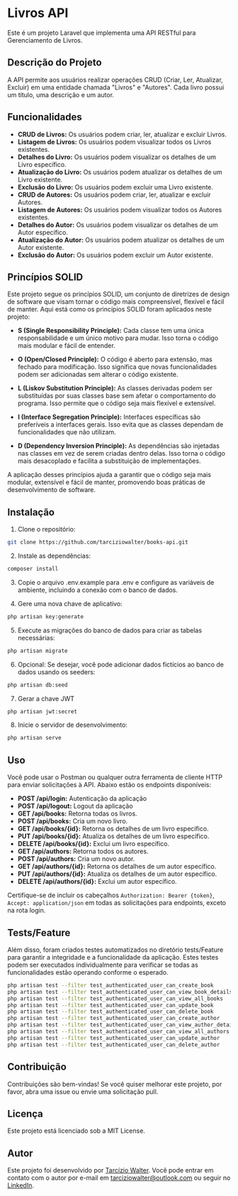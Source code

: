 # Livros API

Este é um projeto Laravel que implementa uma API RESTful para Gerenciamento de Livros.

## Descrição do Projeto

A API permite aos usuários realizar operações CRUD (Criar, Ler, Atualizar, Excluir) em uma entidade chamada "Livros" e "Autores". Cada livro possui um título, uma descrição e um autor.

## Funcionalidades

- **CRUD de Livros:** Os usuários podem criar, ler, atualizar e excluir Livros.
- **Listagem de Livros:** Os usuários podem visualizar todos os Livros existentes.
- **Detalhes do Livro:** Os usuários podem visualizar os detalhes de um Livro específico.
- **Atualização do Livro:** Os usuários podem atualizar os detalhes de um Livro existente.
- **Exclusão do Livro:** Os usuários podem excluir uma Livro existente.
- **CRUD de Autores:** Os usuários podem criar, ler, atualizar e excluir Autores.
- **Listagem de Autores:** Os usuários podem visualizar todos os Autores existentes.
- **Detalhes do Autor:** Os usuários podem visualizar os detalhes de um Autor específico.
- **Atualização do Autor:** Os usuários podem atualizar os detalhes de um Autor existente.
- **Exclusão do Autor:** Os usuários podem excluir um Autor existente.

## Princípios SOLID

Este projeto segue os princípios SOLID, um conjunto de diretrizes de design de software que visam tornar o código mais compreensível, flexível e fácil de manter. Aqui está como os princípios SOLID foram aplicados neste projeto:

- **S (Single Responsibility Principle):** Cada classe tem uma única responsabilidade e um único motivo para mudar. Isso torna o código mais modular e fácil de entender.

- **O (Open/Closed Principle):** O código é aberto para extensão, mas fechado para modificação. Isso significa que novas funcionalidades podem ser adicionadas sem alterar o código existente.

- **L (Liskov Substitution Principle):** As classes derivadas podem ser substituídas por suas classes base sem afetar o comportamento do programa. Isso permite que o código seja mais flexível e extensível.

- **I (Interface Segregation Principle):** Interfaces específicas são preferíveis a interfaces gerais. Isso evita que as classes dependam de funcionalidades que não utilizam.

- **D (Dependency Inversion Principle):** As dependências são injetadas nas classes em vez de serem criadas dentro delas. Isso torna o código mais desacoplado e facilita a substituição de implementações.

A aplicação desses princípios ajuda a garantir que o código seja mais modular, extensível e fácil de manter, promovendo boas práticas de desenvolvimento de software.


## Instalação

1. Clone o repositório:

```bash
git clone https://github.com/tarciziowalter/books-api.git
```

2. Instale as dependências:

```bash
composer install
```

3. Copie o arquivo .env.example para .env e configure as variáveis de ambiente, incluindo a conexão com o banco de dados.

4. Gere uma nova chave de aplicativo:

```bash
php artisan key:generate
```

5. Execute as migrações do banco de dados para criar as tabelas necessárias:

```bash
php artisan migrate
```

6. Opcional: Se desejar, você pode adicionar dados fictícios ao banco de dados usando os seeders:

```bash
php artisan db:seed
```

7. Gerar a chave JWT

```bash 
php artisan jwt:secret
```

8. Inicie o servidor de desenvolvimento:

```bash
php artisan serve
```

## Uso

Você pode usar o Postman ou qualquer outra ferramenta de cliente HTTP para enviar solicitações à API. Abaixo estão os endpoints disponíveis:

- **POST /api/login:** Autenticação da aplicação
- **POST /api/logout:** Logout da aplicação
- **GET /api/books:** Retorna todas os livros.
- **POST /api/books:** Cria um novo livro.
- **GET /api/books/{id}:** Retorna os detalhes de um livro específico.
- **PUT /api/books/{id}:** Atualiza os detalhes de um livro específico.
- **DELETE /api/books/{id}:** Exclui um livro específico.
- **GET /api/authors:** Retorna todos os autores.
- **POST /api/authors:** Cria um novo autor.
- **GET /api/authors/{id}:** Retorna os detalhes de um autor específico.
- **PUT /api/authors/{id}:** Atualiza os detalhes de um autor específico.
- **DELETE /api/authors/{id}:** Exclui um autor específico.

Certifique-se de incluir os cabeçalhos `Authorization: Bearer {token}`, `Accept: application/json` em todas as solicitações para endpoints, exceto na rota login.


## Tests/Feature

Além disso, foram criados testes automatizados no diretório tests/Feature para garantir a integridade e a funcionalidade da aplicação. Estes testes podem ser executados  individualmente para verificar se todas as funcionalidades estão operando conforme o esperado.

```bash
php artisan test --filter test_authenticated_user_can_create_book
php artisan test --filter test_authenticated_user_can_view_book_details
php artisan test --filter test_authenticated_user_can_view_all_books
php artisan test --filter test_authenticated_user_can_update_book
php artisan test --filter test_authenticated_user_can_delete_book
php artisan test --filter test_authenticated_user_can_create_author
php artisan test --filter test_authenticated_user_can_view_author_details
php artisan test --filter test_authenticated_user_can_view_all_authors
php artisan test --filter test_authenticated_user_can_update_author
php artisan test --filter test_authenticated_user_can_delete_author
```

## Contribuição

Contribuições são bem-vindas! Se você quiser melhorar este projeto, por favor, abra uma issue ou envie uma solicitação pull.

## Licença

Este projeto está licenciado sob a MIT License.

## Autor

Este projeto foi desenvolvido por [Tarcízio Walter](https://github.com/tarciziowalter). Você pode entrar em contato com o autor por e-mail em [tarciziowalter@outlook.com](mailto:tarciziowalter@outlook.com) ou seguir no [LinkedIn](https://linkedin.com/in/tarciziowalter).